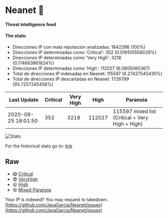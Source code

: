 # Neanet :hocho:
#### Threat intelligence feed
#### The stats:

- Direcciones IP con mala reputacion analizadas: 1842396 (100%)
- Direcciones IP determinadas como 'Critical':  352 (0.019105556026%)
- Direcciones IP determinadas como 'Very High':  3218 (0.174663861624%)
- Direcciones IP determinadas como 'High':  112027 (6.0805060367)
- Total de direcciones IP indexadas en Neanet:  115597 (6.27427545435%)
- Total de direcciones IP descartadas en Neanet:  1726799 (93.7257245456%)

| Last Update | Critical | Very High | High | Paranoia |
| --- | --- | --- | --- | --- |
| 2020-09-25 18:01:50 | 352 | 3218 | 112027 | 115597 mixed list (Critical + Very High + High)|

![Stats](https://docs.google.com/spreadsheets/d/e/2PACX-1vSnaNMIXVabIpDJjufMlzH7poXnshF3mgd8Is1g9ytUEzVsP5my4Trn8f-xkoLLQ38xpL3HtmUexLo6/pubchart?oid=501124687&format=image)

For the historical stats go to: [link](/stats.csv)
## Raw
- :scream: [Critical](https://raw.githubusercontent.com/JavaGarcia/Neanet/master/blacklists/neanet_critical.txt)
- :fearful: [VeryHigh](https://raw.githubusercontent.com/JavaGarcia/Neanet/master/blacklists/neanet_veryHigh.txtt)
- :frowning: [High](https://raw.githubusercontent.com/JavaGarcia/Neanet/master/blacklists/neanet_high.txt)
- :dizzy_face: [Mixed-Paranoia](https://raw.githubusercontent.com/JavaGarcia/Neanet/master/blacklists/neanet_all.txt)


Your IP is indexed? You may request to takedown. [https://github.com/JavaGarcia/Neanet/issues](https://github.com/JavaGarcia/Neanet/issues)



















































































































































































































































































































































































































































































































































































































































































































































































































































































































































































































































